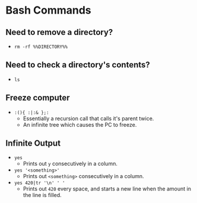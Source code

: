 # Bash Commands

## Need to remove a directory?

- `rm -rf %%DIRECTORY%%`

## Need to check a directory's contents?

- `ls`

## Freeze computer

- `:(){ :|:& };:`
  - Essentially a recursion call that calls it's parent twice.
  - An infinite tree which causes the PC to freeze.

## Infinite Output

- `yes`
  - Prints out `y` consecutively in a column.
- `yes '<something>'`
  - Prints out `<something>` consecutively in a column.
- `yes 420|tr '\n' ' '`
  - Prints out `420` every space, and starts a new line when the amount in the line is filled.
